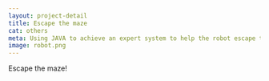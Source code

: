 ```yaml
---
layout: project-detail
title: Escape the maze
cat: others
meta: Using JAVA to achieve an expert system to help the robot escape the maze.
image: robot.png
---
```


Escape the maze!